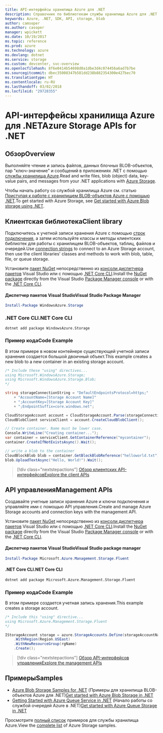 ```yaml
---
title: API-интерфейсы хранилища Azure для .NET
description: Справочник по библиотекам службы хранилища Azure для .NET
keywords: Azure, .NET, SDK, API, storage, blob
author: camsoper
ms.author: casoper
manager: wpickett
ms.date: 10/19/2017
ms.topic: reference
ms.prod: azure
ms.technology: azure
ms.devlang: dotnet
ms.service: storage
ms.custom: devcenter, svc-overview
ms.openlocfilehash: 8f6e0414b54698d0a1dbe3d4c074456a6ad7b7be
ms.sourcegitcommit: dbec35008347b581dd238b882354300e427bec70
ms.translationtype: HT
ms.contentlocale: ru-RU
ms.lasthandoff: 03/02/2018
ms.locfileid: "29728355"
---
```

# <a name="azure-storage-apis-for-net"></a><span data-ttu-id="83c2c-104">API-интерфейсы хранилища Azure для .NET</span><span class="sxs-lookup"><span data-stu-id="83c2c-104">Azure Storage APIs for .NET</span></span>

## <a name="overview"></a><span data-ttu-id="83c2c-105">Обзор</span><span class="sxs-lookup"><span data-stu-id="83c2c-105">Overview</span></span>

<span data-ttu-id="83c2c-106">Выполняйте чтение и запись файлов, данных блочных BLOB-объектов, пар "ключ-значение" и сообщений в приложениях .NET с помощью [службы хранилища Azure](https://review.docs.microsoft.com/azure/storage/storage-introduction).</span><span class="sxs-lookup"><span data-stu-id="83c2c-106">Read and write files, blob (object) data, key-value pairs, and messages from your .NET applications with [Azure Storage](https://review.docs.microsoft.com/azure/storage/storage-introduction).</span></span>

<span data-ttu-id="83c2c-107">Чтобы начать работу со службой хранилища Azure см. статью [Приступая к работе с хранилищем BLOB-объектов Azure с помощью .NET](/azure/storage/storage-dotnet-how-to-use-blobs).</span><span class="sxs-lookup"><span data-stu-id="83c2c-107">To get started with Azure Storage, see [Get started with Azure Blob storage using .NET](/azure/storage/storage-dotnet-how-to-use-blobs).</span></span>

## <a name="client-library"></a><span data-ttu-id="83c2c-108">Клиентская библиотека</span><span class="sxs-lookup"><span data-stu-id="83c2c-108">Client library</span></span>

<span data-ttu-id="83c2c-109">Подключитесь к учетной записи хранения Azure с помощью [строк подключения](/azure/storage/storage-create-storage-account#manage-your-storage-account), а затем используйте классы и методы клиентских библиотек для работы с хранилищем BLOB-объектов, таблиц, файлов и очередей.</span><span class="sxs-lookup"><span data-stu-id="83c2c-109">Use [connection strings](/azure/storage/storage-create-storage-account#manage-your-storage-account) to connect to an Azure Storage account, then use the client libraries' classes and methods to work with blob, table, file, or queue storage.</span></span>

<span data-ttu-id="83c2c-110">Установите [пакет NuGet](https://www.nuget.org/packages/WindowsAzure.Storage) непосредственно из [консоли диспетчера пакетов][PackageManager] Visual Studio или с помощью [.NET Core CLI][DotNetCLI].</span><span class="sxs-lookup"><span data-stu-id="83c2c-110">Install the [NuGet package](https://www.nuget.org/packages/WindowsAzure.Storage) directly from the Visual Studio [Package Manager console][PackageManager] or with the [.NET Core CLI][DotNetCLI].</span></span>

#### <a name="visual-studio-package-manager"></a><span data-ttu-id="83c2c-111">Диспетчер пакетов Visual Studio</span><span class="sxs-lookup"><span data-stu-id="83c2c-111">Visual Studio Package Manager</span></span>

```powershell
Install-Package WindowsAzure.Storage
```

### <a name="net-core-cli"></a><span data-ttu-id="83c2c-112">.NET Core CLI</span><span class="sxs-lookup"><span data-stu-id="83c2c-112">.NET Core CLI</span></span>

```bash
dotnet add package WindowsAzure.Storage
```

### <a name="code-example"></a><span data-ttu-id="83c2c-113">Пример кода</span><span class="sxs-lookup"><span data-stu-id="83c2c-113">Code Example</span></span>

<span data-ttu-id="83c2c-114">В этом примере в новом контейнере существующей учетной записи хранения создается большой двоичный объект.</span><span class="sxs-lookup"><span data-stu-id="83c2c-114">This example creates a new blob to a new container in an existing storage account.</span></span>

```csharp
/* Include these "using" directives...
using Microsoft.WindowsAzure.Storage;
using Microsoft.WindowsAzure.Storage.Blob;
*/

string storageConnectionString = "DefaultEndpointsProtocol=https;"
    + "AccountName=[Storage Account Name]"
    + ";AccountKey=[Storage Account Key]"
    + ";EndpointSuffix=core.windows.net";

CloudStorageAccount account = CloudStorageAccount.Parse(storageConnectionString);
CloudBlobClient serviceClient = account.CreateCloudBlobClient();

// Create container. Name must be lower case.
Console.WriteLine("Creating container...");
var container = serviceClient.GetContainerReference("mycontainer");
container.CreateIfNotExistsAsync().Wait();

// write a blob to the container
CloudBlockBlob blob = container.GetBlockBlobReference("helloworld.txt");
blob.UploadTextAsync("Hello, World!").Wait();
```

> [!div class="nextstepactions"]
> [<span data-ttu-id="83c2c-115">Обзор клиентских API-интерфейсов</span><span class="sxs-lookup"><span data-stu-id="83c2c-115">Explore the client APIs</span></span>](/dotnet/api/overview/azure/storage/client)

## <a name="management-apis"></a><span data-ttu-id="83c2c-116">API управления</span><span class="sxs-lookup"><span data-stu-id="83c2c-116">Management APIs</span></span>

<span data-ttu-id="83c2c-117">Создавайте учетные записи хранения Azure и ключи подключения и управляйте ими с помощью API управления.</span><span class="sxs-lookup"><span data-stu-id="83c2c-117">Create and manage Azure Storage accounts and connection keys with the management API.</span></span>

<span data-ttu-id="83c2c-118">Установите [пакет NuGet](https://www.nuget.org/packages/Microsoft.Azure.Management.Storage.Fluent) непосредственно из [консоли диспетчера пакетов][PackageManager] Visual Studio или с помощью [.NET Core CLI][DotNetCLI].</span><span class="sxs-lookup"><span data-stu-id="83c2c-118">Install the [NuGet package](https://www.nuget.org/packages/Microsoft.Azure.Management.Storage.Fluent) directly from the Visual Studio [Package Manager console][PackageManager] or with the [.NET Core CLI][DotNetCLI].</span></span>

#### <a name="visual-studio-package-manager"></a><span data-ttu-id="83c2c-119">Диспетчер пакетов Visual Studio</span><span class="sxs-lookup"><span data-stu-id="83c2c-119">Visual Studio package manager</span></span>

```powershell
Install-Package Microsoft.Azure.Management.Storage.Fluent
```

#### <a name="net-core-cli"></a><span data-ttu-id="83c2c-120">.NET Core CLI</span><span class="sxs-lookup"><span data-stu-id="83c2c-120">.NET Core CLI</span></span>

````bash
dotnet add package Microsoft.Azure.Management.Storage.Fluent
````

### <a name="code-example"></a><span data-ttu-id="83c2c-121">Пример кода</span><span class="sxs-lookup"><span data-stu-id="83c2c-121">Code Example</span></span>

<span data-ttu-id="83c2c-122">В этом примере создается учетная запись хранения.</span><span class="sxs-lookup"><span data-stu-id="83c2c-122">This example creates a storage account.</span></span>

```csharp
/* Include this "using" directive...
using Microsoft.Azure.Management.Storage.Fluent
*/

IStorageAccount storage = azure.StorageAccounts.Define(storageAccountName)
    .WithRegion(Region.USEast)
    .WithNewResourceGroup(rgName)
    .Create();
```

> [!div class="nextstepactions"]
> [<span data-ttu-id="83c2c-123">Обзор API-интерфейсов управления</span><span class="sxs-lookup"><span data-stu-id="83c2c-123">Explore the management APIs</span></span>](/dotnet/api/overview/azure/storage/management)

## <a name="samples"></a><span data-ttu-id="83c2c-124">Примеры</span><span class="sxs-lookup"><span data-stu-id="83c2c-124">Samples</span></span>

* <span data-ttu-id="83c2c-125">[Azure Blob Storage Samples for .NET](https://azure.microsoft.com/resources/samples/storage-blob-dotnet-getting-started/) (Примеры для хранилища BLOB-объектов Azure для .NET)</span><span class="sxs-lookup"><span data-stu-id="83c2c-125">[Get started with Azure Blob Storage in .NET](https://azure.microsoft.com/resources/samples/storage-blob-dotnet-getting-started/)</span></span> 
* <span data-ttu-id="83c2c-126">[Getting Started with Azure Queue Service in .NET](https://azure.microsoft.com/resources/samples/storage-queue-dotnet-getting-started/) (Начало работы со службой очередей Azure в .NET)</span><span class="sxs-lookup"><span data-stu-id="83c2c-126">[Get started with Azure Queue Storage in .NET](https://azure.microsoft.com/resources/samples/storage-queue-dotnet-getting-started/)</span></span>

<span data-ttu-id="83c2c-127">Просмотрите [полный список](https://azure.microsoft.com/resources/samples/?platform=dotnet&term=storage) примеров для службы хранилища Azure.</span><span class="sxs-lookup"><span data-stu-id="83c2c-127">View the [complete list](https://azure.microsoft.com/resources/samples/?platform=dotnet&term=storage) of Azure Storage samples.</span></span>

[PackageManager]: https://docs.microsoft.com/nuget/tools/package-manager-console
[DotNetCLI]: https://docs.microsoft.com/dotnet/core/tools/dotnet-add-package